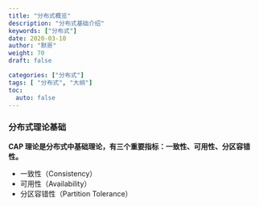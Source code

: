```yaml
---  
title: "分布式概览"  
description: "分布式基础介绍"  
keywords: ["分布式"]  
date: 2020-03-10
author: "默哥"  
weight: 70  
draft: false  

categories: ["分布式"]  
tags: [ "分布式", "大纲"]  
toc:
  auto: false
---  
```

### 分布式理论基础
**CAP 理论是分布式中基础理论，有三个重要指标：一致性、可用性、分区容错性。**
* 一致性（Consistency）
* 可用性（Availability）
* 分区容错性（Partition Tolerance）
